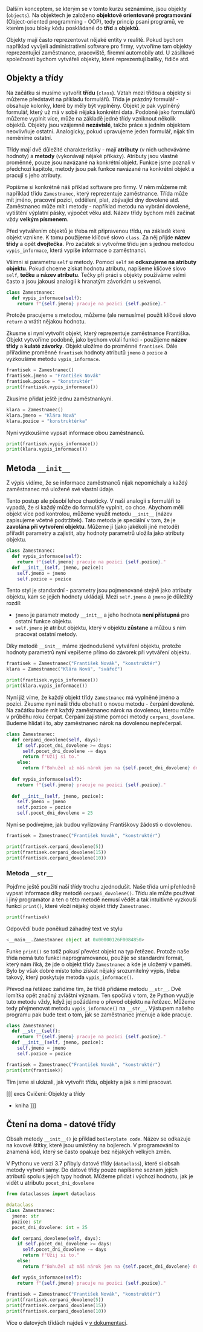 Dalším konceptem, se kterým se v tomto kurzu seznámíme, jsou objekty (`objects`). Na objektech je založeno **objektově orientované programování** (Object-oriented programming - OOP), tedy princip psaní programů, ve kterém jsou bloky kódu poskládané do **tříd** a **objektů**. 

Objekty mají často reprezentovat nějaké entity v realitě. Pokud bychom například vyvíjeli administrativní software pro firmy, vytvoříme tam objekty reprezentující zaměstnance, pracoviště, firemní automobily atd. U zásilkové společnosti bychom vytvářeli objekty, které reprezentují balíky, řidiče atd.

## Objekty a třídy

Na začátku si musíme vytvořit **třídu** (`class`). Vztah mezi třídou a objekty si můžeme představit na příkladu formulářů. Třída je prázdný formulář - obsahuje kolonky, které by měly být vyplněny. Objekt je pak vyplněný formulář, který už má v sobě nějaká konkrétní data. Podobně jako formulářů můžeme vyplnit více, může na základě jedné třídy vzniknout několik objektů. Objekty jsou vzájemně **nezávislé**, takže práce s jedním objektem neovlivňuje ostatní. Analogicky, pokud upravujeme jeden formulář, nijak tím neměníme ostatní.

Třídy mají dvě důležité charakteristiky - mají **atributy** (v nich uchováváme hodnoty) a **metody** (vykonávají nějaké příkazy). Atributy jsou vlastně proměnné, pouze jsou navázané na konkrétní objekt. Funkce jsme poznali v předchozí kapitole, metody jsou pak funkce navázané na konkrétní objekt a pracují s jeho atributy.

Popišme si konkrétně náš příklad software pro firmy. V něm můžeme mít například třídu `Zamestnanec`, který reprezentuje zaměstnance. Třída může mít jméno, pracovní pozici, oddělení, plat, zbývající dny dovolené atd. Zaměstnanec může mít i metody - například metodu na vybrání dovolené, vytištění výplatní pásky, výpočet věku atd. Název třídy bychom měli začínat vždy **velkým písmenem**.

Před vytvářením objektů je třeba mít připravenou třídu, na základě které objekt vznikne. K tomu použijeme klíčové slovo `class`. Za něj přijde **název třídy** a opět **dvojtečka**. Pro začátek si vytvořme třídu jen s jednou metodou `vypis_informace`, která vypíše informace o zaměstnanci.

Všimni si parametru `self` u metody. Pomocí `self` se **odkazujeme na atributy objektu**. Pokud chceme získat hodnotu atributu, napíšeme klíčové slovo `self`, **tečku** a **název atributu**. Tečky při práci s objekty používáme velmi často a jsou jakousi analogií k hranatým závorkám u sekvencí.

```py
class Zamestnanec:
  def vypis_informace(self):
    return f"{self.jmeno} pracuje na pozici {self.pozice}."
```

Protože pracujeme s metodou, můžeme (ale nemusíme) použít klíčové slovo `return` a vrátit nějakou hodnotu.

Zkusme si nyní vytvořit objekt, který reprezentuje zaměstnance Františka. Objekt vytvoříme podobně, jako bychom volali funkci - použijeme **název třídy** a **kulaté závorky**. Objekt uložíme do proměnné `frantisek`. Dále přiřadíme proměnné `frantisek` hodnoty atributů `jmeno` a `pozice` a vyzkoušíme metodu `vypis_informace`. 

```py
frantisek = Zamestnanec()
frantisek.jmeno = "František Novák"
frantisek.pozice = "konstruktér"
print(frantisek.vypis_informace())
```

Zkusíme přidat ještě jednu zaměstnankyni.

```py
klara = Zamestnanec()
klara.jmeno = "Klára Nová"
klara.pozice = "konstruktérka"
```

Nyní vyzkoušíme vypsat informace obou zaměstnanců.

```py
print(frantisek.vypis_informace())
print(klara.vypis_informace())
```

## Metoda `__init__`

Z výpis vidíme, že se informace zaměstnanců nijak nepomíchaly a každý zaměstnanec má uložené své vlastní údaje.

Tento postup ale působí lehce chaoticky. V naší analogii s formuláři to vypadá, že si každý může do formuláře vyplnit, co chce. Abychom měli objekt více pod kontrolou, můžeme využít metodu `__init__` (název zapisujeme včetně podtržítek). Tato metoda je speciální v tom, že je **zavolána při vytvoření objektu**. Můžeme jí (jako jakékoli jiné metodě) přiřadit parametry a zajistit, aby hodnoty parametrů uložila jako atributy objektu.

```py
class Zamestnanec:
  def vypis_informace(self):
    return f"{self.jmeno} pracuje na pozici {self.pozice}."
  def __init__(self, jmeno, pozice):
    self.jmeno = jmeno
    self.pozice = pozice
```

Tento styl je standardní - parametry jsou pojmenované stejně jako atributy objektu, kam se jejich hodnoty ukládají. Mezi `self.jmeno` a `jmeno` je důležitý rozdíl:

- `jmeno` je parametr metody `__init__` a jeho hodnota **není přístupná** pro ostatní funkce objektu.
- `self.jmeno` je atribut objektu, který v objektu **zůstane** a můžou s ním pracovat ostatní metody. 

Díky metodě `__init__` máme zjednodušené vytváření objektu, protože hodnoty parametrů nyní vepíšeme přímo do závorek při vytváření objektu.

```py
frantisek = Zamestnanec("František Novák", "konstruktér")
klara = Zamestnanec("Klára Nová", "svářeč")

print(frantisek.vypis_informace())
print(klara.vypis_informace())
```

Nyní již víme, že každý objekt třídy `Zamestnanec` má vyplněné jméno a pozici. Zkusme nyní naši třídu obohatit o novou metodu - čerpání dovolené. Na začátku bude mít každý zaměstnanec nárok na dovolenou, kterou může v průběhu roku čerpat. Čerpání zajistíme pomocí metody `cerpani_dovolene`. Budeme hlídat i to, aby zaměstnanec nárok na dovolenou nepřečerpal.

```py
class Zamestnanec:
  def cerpani_dovolene(self, days):
    if self.pocet_dni_dovolene >= days:
      self.pocet_dni_dovolene -= days
      return f"Užij si to."
    else:
      return f"Bohužel už máš nárok jen na {self.pocet_dni_dovolene} dní."
  
  def vypis_informace(self):
    return f"{self.jmeno} pracuje na pozici {self.pozice}."
    
  def __init__(self, jmeno, pozice):
    self.jmeno = jmeno
    self.pozice = pozice
    self.pocet_dni_dovolene = 25
```

Nyní se podívejme, jak budou vyřizovány Františkovy žádosti o dovolenou.

```py
frantisek = Zamestnanec("František Novák", "konstruktér")

print(frantisek.cerpani_dovolene(5))
print(frantisek.cerpani_dovolene(15))
print(frantisek.cerpani_dovolene(10))
```

### Metoda `__str__`

Pojďme ještě použití naší třídy trochu zjednodušit. Naše třída umí přehledně vypsat informace díky metodě `cerpani_dovolene()`. Třídu ale může používat i jiný programátor a ten o této metodě nemusí vědět a tak intuitivně vyzkouší funkci `print()`, které vloží nějaký objekt třídy `Zamestnanec`.

```python
print(frantisek)
```

Odpovědí bude poněkud záhadný text ve stylu

```python
<__main__.Zamestnanec object at 0x00000126F0084850>
```

Funke `print()` se totiž pokusí převést objekt na typ řetězec. Protože naše třída nemá tuto funkci naprogramovanou, použije se standardní formát, který nám říká, že jde o objekt třídy `Zamestnanec` a kde je uložený v paměti. Bylo by však dobré místo toho získat nějaký srozumitelný výpis, třeba takový, který poskytuje metoda `vypis_informace()`.

Převod na řetězec zařídíme tím, že třídě přidáme metodu `__str__`. Dvě lomítka opět značný zvláštní význam. Ten spočívá v tom, že Python využije tuto metodu vždy, když jej požádáme o převod objektu na řetězec. Můžeme tedy přejmenovat metodu `vypis_informace()` na `__str__`. Výstupem našeho programu pak bude text o tom, jak se zaměstnanec jmenuje a kde pracuje.

```python
class Zamestnanec:
  def __str__(self):
    return f"{self.jmeno} pracuje na pozici {self.pozice}."
  def __init__(self, jmeno, pozice):
    self.jmeno = jmeno
    self.pozice = pozice

frantisek = Zamestnanec("František Novák", "konstruktér")
print(str(frantisek))
```

Tím jsme si ukázali, jak vytvořit třídu, objekty a jak s nimi pracovat.


[[[ excs Cvičení: Objekty a třídy
- kniha
]]]


## Čtení na doma - datové třídy

Obsah metody `__init__()` je příklad `boilerplate code`. Název se odkazuje na kovové štítky, které jsou umístěny na bojlerech. V programování to znamená kód, který se často opakuje bez nějakých velkých změn.

V Pythonu ve verzi 3.7 přibyly datové třídy (`dataclass`), které si obsah metody vytvoří samy. Do datové třídy pouze napíšeme seznam jejích atributů spolu s jejich typy hodnot. Můžeme přidat i výchozí hodnotu, jak je vidět u atributu `pocet_dni_dovolene`

```py
from dataclasses import dataclass

@dataclass
class Zamestnanec:
  jmeno: str
  pozice: str
  pocet_dni_dovolene: int = 25

  def cerpani_dovolene(self, days):
    if self.pocet_dni_dovolene >= days:
      self.pocet_dni_dovolene -= days
      return f"Užij si to."
    else:
      return f"Bohužel už máš nárok jen na {self.pocet_dni_dovolene} dní."

  def vypis_informace(self):
    return f"{self.jmeno} pracuje na pozici {self.pozice}."
    
frantisek = Zamestnanec("František Novák", "konstruktér")
print(frantisek.cerpani_dovolene(5))
print(frantisek.cerpani_dovolene(15))
print(frantisek.cerpani_dovolene(10))
```

Více o datových třídách najdeš v [v dokumentaci](https://docs.python.org/3/library/dataclasses.html).
